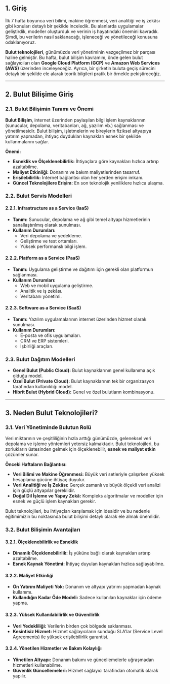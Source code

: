 ## **1. Giriş**

İlk 7 hafta boyunca veri bilimi, makine öğrenmesi, veri analitiği ve iş zekâsı gibi konuları detaylı bir şekilde inceledik. Bu alanlarda uygulamalar geliştirdik, modeller oluşturduk ve verinin iş hayatındaki önemini kavradık. Şimdi, bu verilerin nasıl saklanacağı, işleneceği ve yönetileceği konusuna odaklanıyoruz. 

**Bulut teknolojileri**, günümüzde veri yönetiminin vazgeçilmez bir parçası haline gelmiştir. Bu hafta, bulut bilişim kavramını, önde gelen bulut sağlayıcıları olan **Google Cloud Platform (GCP)** ve **Amazon Web Services (AWS)** üzerinden inceleyeceğiz. Ayrıca, bir şirketin buluta geçiş sürecini detaylı bir şekilde ele alarak teorik bilgileri pratik bir örnekle pekiştireceğiz.

---

## **2. Bulut Bilişime Giriş**

### **2.1. Bulut Bilişimin Tanımı ve Önemi**
**Bulut Bilişim**, internet üzerinden paylaşılan bilgi işlem kaynaklarının (sunucular, depolama, veritabanları, ağ, yazılım vb.) sağlanması ve yönetilmesidir. Bulut bilişim, işletmelerin ve bireylerin fiziksel altyapıya yatırım yapmadan, ihtiyaç duydukları kaynakları esnek bir şekilde kullanmalarını sağlar.

**Önemi:**
- **Esneklik ve Ölçeklenebilirlik:** İhtiyaçlara göre kaynakları hızlıca artırıp azaltabilme.
- **Maliyet Etkinliği:** Donanım ve bakım maliyetlerinden tasarruf.
- **Erişilebilirlik:** İnternet bağlantısı olan her yerden erişim imkanı.
- **Güncel Teknolojilere Erişim:** En son teknolojik yeniliklere hızlıca ulaşma.

### **2.2. Bulut Servis Modelleri**
#### **2.2.1. Infrastructure as a Service (IaaS)**
- **Tanım:** Sunucular, depolama ve ağ gibi temel altyapı hizmetlerinin sanallaştırılmış olarak sunulması.
- **Kullanım Durumları:**
    - Veri depolama ve yedekleme.
    - Geliştirme ve test ortamları.
    - Yüksek performanslı bilgi işlem.

#### **2.2.2. Platform as a Service (PaaS)**
- **Tanım:** Uygulama geliştirme ve dağıtımı için gerekli olan platformun sağlanması.
- **Kullanım Durumları:**
    - Web ve mobil uygulama geliştirme.
    - Analitik ve iş zekâsı.
    - Veritabanı yönetimi.

#### **2.2.3. Software as a Service (SaaS)**
- **Tanım:** Yazılım uygulamalarının internet üzerinden hizmet olarak sunulması.
- **Kullanım Durumları:**
    - E-posta ve ofis uygulamaları.
    - CRM ve ERP sistemleri.
    - İşbirliği araçları.

### **2.3. Bulut Dağıtım Modelleri**
- **Genel Bulut (Public Cloud):** Bulut kaynaklarının genel kullanıma açık olduğu model.
- **Özel Bulut (Private Cloud):** Bulut kaynaklarının tek bir organizasyon tarafından kullanıldığı model.
- **Hibrit Bulut (Hybrid Cloud):** Genel ve özel bulutların kombinasyonu.

---

## **3. Neden Bulut Teknolojileri?**
### **3.1. Veri Yönetiminde Bulutun Rolü**
Veri miktarının ve çeşitliliğinin hızla arttığı günümüzde, geleneksel veri depolama ve işleme yöntemleri yetersiz kalmaktadır. Bulut teknolojileri, bu zorlukların üstesinden gelmek için ölçeklenebilir, **esnek ve maliyet etkin** çözümler sunar.

**Önceki Haftaların Bağlantısı:**
- **Veri Bilimi ve Makine Öğrenmesi:** Büyük veri setleriyle çalışırken yüksek hesaplama gücüne ihtiyaç duyulur.
- **Veri Analitiği ve İş Zekâsı:** Gerçek zamanlı ve büyük ölçekli veri analizi için güçlü altyapılar gereklidir.
- **Doğal Dil İşleme ve Yapay Zekâ:** Kompleks algoritmalar ve modeller için esnek ve güçlü işlem kaynakları gerekir.

Bulut teknolojileri, bu ihtiyaçları karşılamak için idealdir ve bu nedenle eğitimimizin bu noktasında bulut bilişimi detaylı olarak ele almak önemlidir.

### **3.2. Bulut Bilişimin Avantajları**

#### **3.2.1. Ölçeklenebilirlik ve Esneklik**

- **Dinamik Ölçeklenebilirlik:** İş yüküne bağlı olarak kaynakları artırıp azaltabilme.
- **Esnek Kaynak Yönetimi:** İhtiyaç duyulan kaynakları hızlıca sağlayabilme.

#### **3.2.2. Maliyet Etkinliği**

- **Ön Yatırım Maliyeti Yok:** Donanım ve altyapı yatırımı yapmadan kaynak kullanımı.
- **Kullandığın Kadar Öde Modeli:** Sadece kullanılan kaynaklar için ödeme yapma.

#### **3.2.3. Yüksek Kullanılabilirlik ve Güvenilirlik**

- **Veri Yedekliliği:** Verilerin birden çok bölgede saklanması.
- **Kesintisiz Hizmet:** Hizmet sağlayıcıların sunduğu SLA'lar (Service Level Agreements) ile yüksek erişilebilirlik garantisi.

#### **3.2.4. Yönetilen Hizmetler ve Bakım Kolaylığı**

- **Yönetilen Altyapı:** Donanım bakımı ve güncellemelerle uğraşmadan hizmetleri kullanabilme.
- **Güvenlik Güncellemeleri:** Hizmet sağlayıcı tarafından otomatik olarak yapılır.